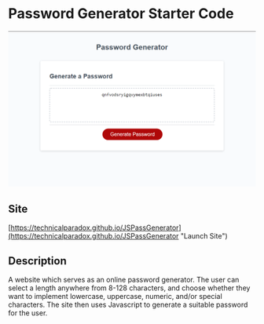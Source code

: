 # Password Generator Starter Code
![](assets/images/sitess.png)

## Site
[https://technicalparadox.github.io/JSPassGenerator](https://technicalparadox.github.io/JSPassGenerator "Launch Site")

## Description
A website which serves as an online password generator. The user can select a length anywhere from 8-128 characters, and choose whether they want to implement lowercase, uppercase, numeric, and/or special characters. The site then uses Javascript to generate a suitable password for the user.

